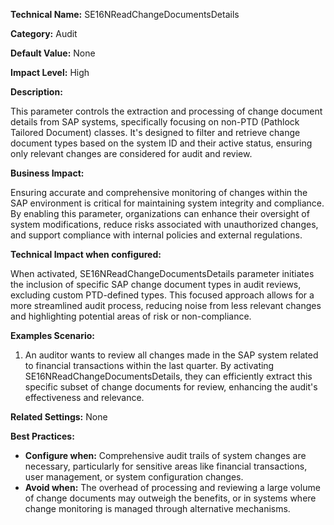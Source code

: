 **Technical Name:** SE16NReadChangeDocumentsDetails

**Category:** Audit

**Default Value:** None

**Impact Level:** High

**Description:**

This parameter controls the extraction and processing of change document details from SAP systems, specifically focusing on non-PTD (Pathlock Tailored Document) classes. It's designed to filter and retrieve change document types based on the system ID and their active status, ensuring only relevant changes are considered for audit and review.

**Business Impact:**

Ensuring accurate and comprehensive monitoring of changes within the SAP environment is critical for maintaining system integrity and compliance. By enabling this parameter, organizations can enhance their oversight of system modifications, reduce risks associated with unauthorized changes, and support compliance with internal policies and external regulations.

**Technical Impact when configured:**

When activated, SE16NReadChangeDocumentsDetails parameter initiates the inclusion of specific SAP change document types in audit reviews, excluding custom PTD-defined types. This focused approach allows for a more streamlined audit process, reducing noise from less relevant changes and highlighting potential areas of risk or non-compliance.

**Examples Scenario:**

1. An auditor wants to review all changes made in the SAP system related to financial transactions within the last quarter. By activating SE16NReadChangeDocumentsDetails, they can efficiently extract this specific subset of change documents for review, enhancing the audit's effectiveness and relevance.

**Related Settings:** None

**Best Practices:** 

- **Configure when:** Comprehensive audit trails of system changes are necessary, particularly for sensitive areas like financial transactions, user management, or system configuration changes.
- **Avoid when:** The overhead of processing and reviewing a large volume of change documents may outweigh the benefits, or in systems where change monitoring is managed through alternative mechanisms.